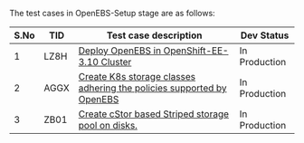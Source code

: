 The test cases in OpenEBS-Setup stage are as follows:

| S.No | TID  | Test case description                                        | Dev Status    |
| ---- | ---- | ------------------------------------------------------------ | ------------- |
| 1    | LZ8H | [Deploy OpenEBS in OpenShift-EE-3.10 Cluster](https://github.com/openebs/e2e-openshift/tree/master/Openshift-EE/pipelines/OpenEBS-base/stages/2-setup) | In Production |
| 2    | AGGX | [Create K8s storage classes adhering the policies supported by OpenEBS](https://github.com/openebs/e2e-openshift/tree/master/Openshift-EE/pipelines/OpenEBS-base/stages/2-setup/1CXH-storage-policies) | In Production |
| 3    | ZB01 | [Create cStor based Striped storage pool on disks.](https://github.com/openebs/e2e-openshift/tree/master/Openshift-EE/pipelines/OpenEBS-base/stages/2-setup/HC5P-create-striped-pool) | In Production |